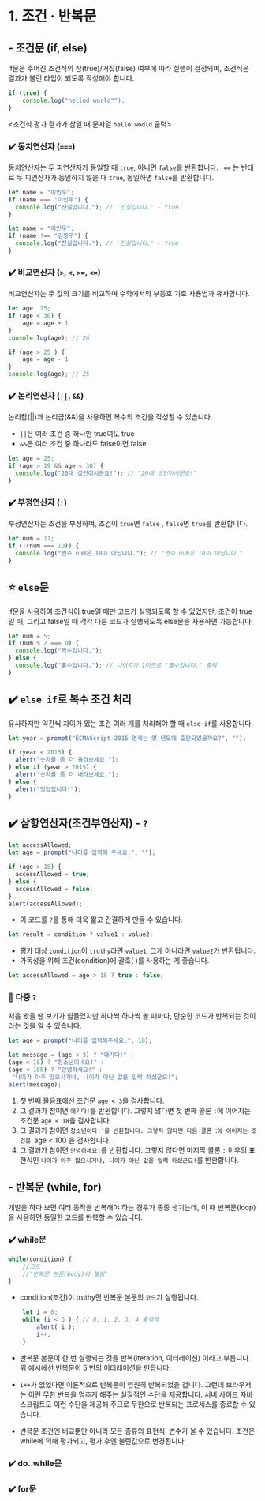 # 1. 조건 · 반복문

## - 조건문 (if, else)

if문은 주어진 조건식의 참(true)/거짓(false) 여부에 따라 실행이 결정되며, 조건식은 결과가 불린 타입이 되도록 작성해야 합니다.

```js
if (true) {
    console.log("hellod world"");
}
```

<조건식 평가 결과가 참일 때 문자열 `hello wodld` 출력>

### ✔️ 동치연산자 (`===`)

동치연산자는 두 피연산자가 동일할 때 `true`, 아니면 `false`를 반환합니다. `!==` 는 반대로 두 피연산자가 동일하지 않을 때 `true`, 동일하면 `false`를 반환합니다.

```js
let name = "이인우";
if (name === "이인우") {
  console.log("진실입니다."); // '진실입니다.' - true
}
```

```js
let name = "이인우";
if (name !== "김짱구") {
  console.log("진실입니다."); // '진실입니다.' - true
}
```

### ✔️ 비교연산자 (`>`, `<`, `>=`, `<=`)

비교연산자는 두 값의 크기를 비교하며 수학에서의 부등호 기호 사용법과 유사합니다.

```js
let age  25;
if (age < 30) {
    age = age + 1
}
console.log(age); // 26

if (age > 25 ) {
    age = age - 1
}
console.log(age); // 25
```

### ✔️ 논리연산자 (`||`, `&&`)

논리합(||)과 논리곱(&&)을 사용하면 복수의 조건을 작성할 수 있습니다.

- `||`은 여러 조건 중 하나만 true여도 true
- `&&`은 여러 조건 중 하나라도 false이면 false

```js
let age = 25;
if (age > 19 && age < 30) {
  console.log("20대 성인이시군요!"); // "20대 성인이시군요!"
}
```

### ✔️ 부정연산자 (`!`)

부정연산자는 조건을 부정하며, 조건이 `true`면 `false` , `false`면 `true`를 반환합니다.

```js
let num = 11;
if (!(num === 10)) {
  console.log("변수 num은 10이 아닙니다."); // "변수 num은 10이 아닙니다."
}
```

## ⭐ `else`문

if문을 사용하여 조건식이 true일 때만 코드가 실행되도록 할 수 있었지만, 조건이 true일 때, 그리고 false일 때 각각 다른 코드가 실행되도록 else문을 사용하면 가능합니다.

```js
let num = 5;
if (num % 2 === 0) {
  console.log("짝수입니다.");
} else {
  console.log("홀수입니다."); // 나머지가 1이므로 "홀수입니다." 출력
}
```

## ✔️ `else if`로 복수 조건 처리

유사하지만 약간씩 차이가 있는 조건 여러 개를 처리해야 할 때 `else if`를 사용합니다.

```js
let year = prompt("ECMAScript-2015 명세는 몇 년도에 출판되었을까요?", "");

if (year < 2015) {
  alert("숫자를 좀 더 올려보세요.");
} else if (year > 2015) {
  alert("숫자를 좀 더 내려보세요.");
} else {
  alert("정답입니다!");
}
```

## ✔️ 삼항연산자(조건부연산자) - `?`

```js
let accessAllowed;
let age = prompt("나이를 입력해 주세요.", "");

if (age > 18) {
  accessAllowed = true;
} else {
  accessAllowed = false;
}
alert(accessAllowed);
```

- 이 코드를 `?`를 통해 더욱 짧고 간결하게 만들 수 있습니다.

```js
let result = condition ? value1 : value2;
```

- 평가 대상 `condition`이 `truthy`라면 `value1`, 그게 아니라면 `value2`가 반환됩니다.
- 가독성을 위해 조건(condition)에 괄호( )를 사용하는 게 좋습니다.

```js
let accessAllowed = age > 18 ? true : false;
```

### 👀 다중 `?`

처음 봤을 땐 보기가 힘들었지만 하나씩 하나씩 볼 때마다, 단순한 코드가 반복되는 것이라는 것을 알 수 있습니다.

```js
let age = prompt("나이를 입력해주세요.", 18);

let message = (age < 3) ? "애기다!" : 
(age < 18) ? "청소년이네요!" : 
(age < 100) ? "안녕하세요!" :
 "나이가 아주 많으시거나, 나이가 아닌 값을 입력 하셨군요!";
alert(message);
```
1. 첫 번째 물음표에선 조건문 `age < 3`을 검사합니다.
2. 그 결과가 참이면 `애기다!`를 반환합니다. 그렇지 않다면 첫 번째 콜론 `:`에 이어지는 조건문 `age < 18`을 검사합니다.
3. 그 결과가 참이면 `청소년이다!'를 반환합니다. 그렇지 않다면 다음 콜론 `:`에 이어지는 조건문 `age < 100`을 검사합니다.
4. 그 결과가 참이면 `안녕하세요!`를 반환합니다. 그렇지 않다면 마지막 콜론 `:` 이후의 표현식인 `나이가 아주 많으시거나, 나이가 아닌 값을 입력 하셨군요!`를 반환합니다.

## - 반복문 (while, for)

개발을 하다 보면 여러 동작을 반복해야 하는 경우가 종종 생기는데, 이 때 반복문(loop)을 사용하면 동일한 코드를 반복할 수 있습니다.

### ✔️ while문

```js
while(condition) {
    //코드
    //"반복문 본문(body)라 불림"
}
```
- condition(조건)이 truthy면 반복문 본문의 ```코드```가 실행됩니다.

```js
    let i = 0;
    while (i < 5 ) { // 0, 1, 2, 3, 4 출력력
        alert( i );
        i++;
    }
```
- 반복문 본문이 한 번 실행되는 것을 반복(iteration, 이터레이션) 이라고 부릅니다. 위 예시에선 반복문이 5 번의 이터레이션을 만듭니다.

- `i++`가 없었다면 이론적으로 반복문이 영원히 반복되었을 겁니다. 그런데 브라우저는 이런 무한 반복을 멈추게 해주는 실질적인 수단을 제공합니다. 서버 사이드 자바스크립트도 이런 수단을 제공해 주므로 무한으로 반복되는 프로세스를 종료할 수 있습니다.

- 반복문 조건엔 비교뿐만 아니라 모든 종류의 표현식, 변수가 올 수 있습니다. 조건은 while에 의해 평가되고, 평가 후엔 불린값으로 변경됩니다.






### ✔️ do..while문
### ✔️ for문